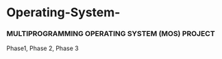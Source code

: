 # Operating-System-

### MULTIPROGRAMMING OPERATING SYSTEM (MOS) PROJECT
Phase1, Phase 2, Phase 3  
